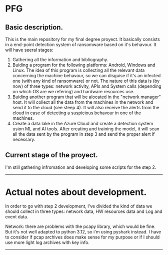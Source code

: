 # PFG
## Basic description.
This is the main repository for my final degree proyect. It basically consists in a end-point detection system of ransomware based on it's behavour. It will have seeral stages:
1. Gathering all the information and bibliography.
2. Buiding a program for the following platforms: Android, Windows and Linux. The idea of this program is collecting all the relevant data concerning the machine behavour, so we can disguise if it's an infected one (with any kind of ransomware) or not. The nature of this data is (by now) of three types: network activity, APIs and System calls (depending on which OS are we refering) and hardware resources use.
3. Buiding another program that will be alocated in the "network manager" host. It will collect all the data from the machines in the network and send it to the cloud (see steep 4). It will also receive the alerts from the cloud in case of detecting a suspicious behavour in one of the machines.
4. Create a data lake in the Azure Cloud and create a detection system usion ML and AI tools. After creating and training the model, it will scan all the data sent by the program in step 3 and send the proper alert if necessary.

## Current stage of the proyect.
I'm still gathering infromation and developing some scripts for the step 2.


---



# Actual notes about development.
In order to go with step 2 development, I've divided the kind of data we should collect in three types: network data, HW resources data and Log and event data. 

Network: there are problems with the pcapy library, which would be fine. But it's not well adapted to python 3.12, so i'm using pyshark instead. I have to consider if pcap archives does make sense for my purpose or if I should use more light log archives with key info.





--- 